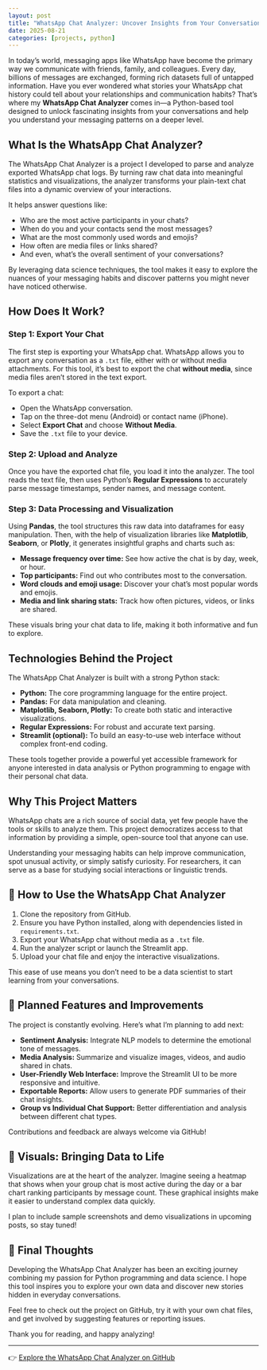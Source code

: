 ```yaml
---
layout: post
title: "WhatsApp Chat Analyzer: Uncover Insights from Your Conversations"
date: 2025-08-21
categories: [projects, python]
---
```


In today’s world, messaging apps like WhatsApp have become the primary way we communicate with friends, family, and colleagues. Every day, billions of messages are exchanged, forming rich datasets full of untapped information. Have you ever wondered what stories your WhatsApp chat history could tell about your relationships and communication habits? That’s where my **WhatsApp Chat Analyzer** comes in—a Python-based tool designed to unlock fascinating insights from your conversations and help you understand your messaging patterns on a deeper level.

## What Is the WhatsApp Chat Analyzer?

The WhatsApp Chat Analyzer is a project I developed to parse and analyze exported WhatsApp chat logs. By turning raw chat data into meaningful statistics and visualizations, the analyzer transforms your plain-text chat files into a dynamic overview of your interactions.

It helps answer questions like:
- Who are the most active participants in your chats?
- When do you and your contacts send the most messages?
- What are the most commonly used words and emojis?
- How often are media files or links shared?
- And even, what’s the overall sentiment of your conversations?

By leveraging data science techniques, the tool makes it easy to explore the nuances of your messaging habits and discover patterns you might never have noticed otherwise.

## How Does It Work?

### Step 1: Export Your Chat

The first step is exporting your WhatsApp chat. WhatsApp allows you to export any conversation as a `.txt` file, either with or without media attachments. For this tool, it’s best to export the chat **without media**, since media files aren’t stored in the text export.

To export a chat:
- Open the WhatsApp conversation.
- Tap on the three-dot menu (Android) or contact name (iPhone).
- Select **Export Chat** and choose **Without Media**.
- Save the `.txt` file to your device.

### Step 2: Upload and Analyze

Once you have the exported chat file, you load it into the analyzer. The tool reads the text file, then uses Python’s **Regular Expressions** to accurately parse message timestamps, sender names, and message content.

### Step 3: Data Processing and Visualization

Using **Pandas**, the tool structures this raw data into dataframes for easy manipulation. Then, with the help of visualization libraries like **Matplotlib**, **Seaborn**, or **Plotly**, it generates insightful graphs and charts such as:

- **Message frequency over time:** See how active the chat is by day, week, or hour.
- **Top participants:** Find out who contributes most to the conversation.
- **Word clouds and emoji usage:** Discover your chat’s most popular words and emojis.
- **Media and link sharing stats:** Track how often pictures, videos, or links are shared.

These visuals bring your chat data to life, making it both informative and fun to explore.

## Technologies Behind the Project

The WhatsApp Chat Analyzer is built with a strong Python stack:

- **Python:** The core programming language for the entire project.
- **Pandas:** For data manipulation and cleaning.
- **Matplotlib, Seaborn, Plotly:** To create both static and interactive visualizations.
- **Regular Expressions:** For robust and accurate text parsing.
- **Streamlit (optional):** To build an easy-to-use web interface without complex front-end coding.

These tools together provide a powerful yet accessible framework for anyone interested in data analysis or Python programming to engage with their personal chat data.

##  Why This Project Matters

WhatsApp chats are a rich source of social data, yet few people have the tools or skills to analyze them. This project democratizes access to that information by providing a simple, open-source tool that anyone can use.

Understanding your messaging habits can help improve communication, spot unusual activity, or simply satisfy curiosity. For researchers, it can serve as a base for studying social interactions or linguistic trends.

## 📂 How to Use the WhatsApp Chat Analyzer

1. Clone the repository from GitHub.
2. Ensure you have Python installed, along with dependencies listed in `requirements.txt`.
3. Export your WhatsApp chat without media as a `.txt` file.
4. Run the analyzer script or launch the Streamlit app.
5. Upload your chat file and enjoy the interactive visualizations.

This ease of use means you don’t need to be a data scientist to start learning from your conversations.

## 🌟 Planned Features and Improvements

The project is constantly evolving. Here’s what I’m planning to add next:

- **Sentiment Analysis:** Integrate NLP models to determine the emotional tone of messages.
- **Media Analysis:** Summarize and visualize images, videos, and audio shared in chats.
- **User-Friendly Web Interface:** Improve the Streamlit UI to be more responsive and intuitive.
- **Exportable Reports:** Allow users to generate PDF summaries of their chat insights.
- **Group vs Individual Chat Support:** Better differentiation and analysis between different chat types.

Contributions and feedback are always welcome via GitHub!

## 📸 Visuals: Bringing Data to Life

Visualizations are at the heart of the analyzer. Imagine seeing a heatmap that shows when your group chat is most active during the day or a bar chart ranking participants by message count. These graphical insights make it easier to understand complex data quickly.

I plan to include sample screenshots and demo visualizations in upcoming posts, so stay tuned!

## 💬 Final Thoughts

Developing the WhatsApp Chat Analyzer has been an exciting journey combining my passion for Python programming and data science. I hope this tool inspires you to explore your own data and discover new stories hidden in everyday conversations.

Feel free to check out the project on GitHub, try it with your own chat files, and get involved by suggesting features or reporting issues.

Thank you for reading, and happy analyzing!

---

👉 [Explore the WhatsApp Chat Analyzer on GitHub](https://github.com/Prem23-04/Whatsapp_Chat_Analyzer)
